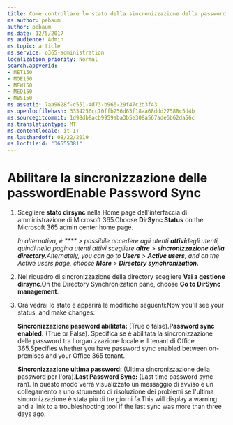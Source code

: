 ```yaml
---
title: Come controllare lo stato della sincronizzazione della password
ms.author: pebaum
author: pebaum
ms.date: 12/5/2017
ms.audience: Admin
ms.topic: article
ms.service: o365-administration
localization_priority: Normal
search.appverid:
- MET150
- MOE150
- MEW150
- MED150
- MBS150
ms.assetid: 7aa9628f-c551-4d73-b966-29f47c2b3f43
ms.openlocfilehash: 3354256cc70ffb256d65f18aa68ddd27588c5d4b
ms.sourcegitcommit: 1d98db8acb9959aba3b5e308a567ade6b62da56c
ms.translationtype: MT
ms.contentlocale: it-IT
ms.lasthandoff: 08/22/2019
ms.locfileid: "36555381"
---
```

# <a name="enable-password-sync"></a><span data-ttu-id="ecc07-102">Abilitare la sincronizzazione delle password</span><span class="sxs-lookup"><span data-stu-id="ecc07-102">Enable Password Sync</span></span>

1.  <span data-ttu-id="ecc07-103">Scegliere **stato dirsync** nella Home page dell'interfaccia di amministrazione di Microsoft 365.</span><span class="sxs-lookup"><span data-stu-id="ecc07-103">Choose **DirSync Status** on the Microsoft 365 admin center home page.</span></span> 
    
     <span data-ttu-id="ecc07-104">*In alternativa, è \*\*\*\* \> possibile accedere agli utenti **attivi**degli utenti, quindi nella pagina utenti attivi scegliere **altre** \> **sincronizzazione della directory.***</span><span class="sxs-lookup"><span data-stu-id="ecc07-104">*Alternately, you can go to **Users** \> **Active users**, and on the Active users page, choose **More** \> **Directory synchronization.***</span></span> 
    
2. <span data-ttu-id="ecc07-105">Nel riquadro di sincronizzazione della directory scegliere **Vai a gestione dirsync**.</span><span class="sxs-lookup"><span data-stu-id="ecc07-105">On the Directory Synchronization pane, choose **Go to DirSync management**.</span></span> 
    
3. <span data-ttu-id="ecc07-106">Ora vedrai lo stato e apparirà le modifiche seguenti:</span><span class="sxs-lookup"><span data-stu-id="ecc07-106">Now you'll see your status, and make changes:</span></span>
    
    <span data-ttu-id="ecc07-107">**Sincronizzazione password abilitata:** (True o false).</span><span class="sxs-lookup"><span data-stu-id="ecc07-107">**Password sync enabled:** (True or False).</span></span> <span data-ttu-id="ecc07-108">Specifica se è abilitata la sincronizzazione delle password tra l'organizzazione locale e il tenant di Office 365.</span><span class="sxs-lookup"><span data-stu-id="ecc07-108">Specifies whether you have password sync enabled between on-premises and your Office 365 tenant.</span></span> 
    
    <span data-ttu-id="ecc07-109">**Sincronizzazione ultima password:** (Ultima sincronizzazione della password per l'ora).</span><span class="sxs-lookup"><span data-stu-id="ecc07-109">**Last Password Sync:** (Last time password sync ran).</span></span> <span data-ttu-id="ecc07-110">In questo modo verrà visualizzato un messaggio di avviso e un collegamento a uno strumento di risoluzione dei problemi se l'ultima sincronizzazione è stata più di tre giorni fa.</span><span class="sxs-lookup"><span data-stu-id="ecc07-110">This will display a warning and a link to a troubleshooting tool if the last sync was more than three days ago.</span></span> 
    

